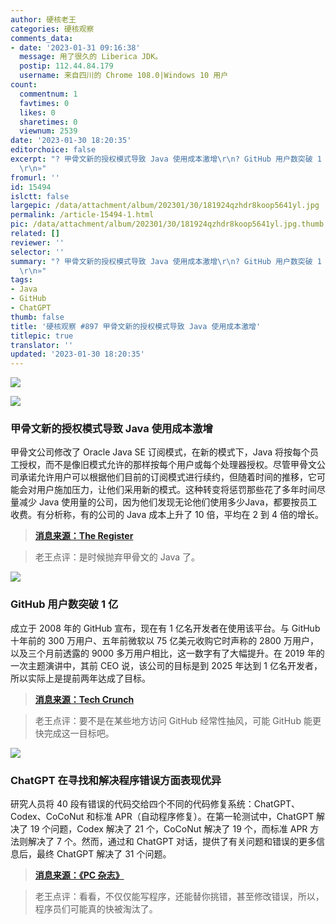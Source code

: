 ```yaml
---
author: 硬核老王
categories: 硬核观察
comments_data:
- date: '2023-01-31 09:16:38'
  message: 用了很久的 Liberica JDK。
  postip: 112.44.84.179
  username: 来自四川的 Chrome 108.0|Windows 10 用户
count:
  commentnum: 1
  favtimes: 0
  likes: 0
  sharetimes: 0
  viewnum: 2539
date: '2023-01-30 18:20:35'
editorchoice: false
excerpt: "? 甲骨文新的授权模式导致 Java 使用成本激增\r\n? GitHub 用户数突破 1 亿\r\n? ChatGPT 在寻找和解决程序错误方面表现优异\r\n»
  \r\n»"
fromurl: ''
id: 15494
islctt: false
largepic: /data/attachment/album/202301/30/181924qzhdr8koop5641yl.jpg
permalink: /article-15494-1.html
pic: /data/attachment/album/202301/30/181924qzhdr8koop5641yl.jpg.thumb.jpg
related: []
reviewer: ''
selector: ''
summary: "? 甲骨文新的授权模式导致 Java 使用成本激增\r\n? GitHub 用户数突破 1 亿\r\n? ChatGPT 在寻找和解决程序错误方面表现优异\r\n»
  \r\n»"
tags:
- Java
- GitHub
- ChatGPT
thumb: false
title: '硬核观察 #897 甲骨文新的授权模式导致 Java 使用成本激增'
titlepic: true
translator: ''
updated: '2023-01-30 18:20:35'
---
```


![](/data/attachment/album/202301/30/181924qzhdr8koop5641yl.jpg)


![](/data/attachment/album/202301/30/181931uhgyiitjot9goo6j.jpg)


### 甲骨文新的授权模式导致 Java 使用成本激增


甲骨文公司修改了 Oracle Java SE 订阅模式，在新的模式下，Java 将按每个员工授权，而不是像旧模式允许的那样按每个用户或每个处理器授权。尽管甲骨文公司承诺允许用户可以根据他们目前的订阅模式进行续约，但随着时间的推移，它可能会对用户施加压力，让他们采用新的模式。这种转变将惩罚那些花了多年时间尽量减少 Java 使用量的公司，因为他们发现无论他们使用多少Java，都要按员工收费。有分析称，有的公司的 Java 成本上升了 10 倍，平均在 2 到 4 倍的增长。



> 
> **[消息来源：The Register](https://www.theregister.com/2023/01/27/oracle_java_licensing_change/)**
> 
> 
> 



> 
> 老王点评：是时候抛弃甲骨文的 Java 了。
> 
> 
> 


![](/data/attachment/album/202301/30/181941f2ofn6n9zxi5nsgs.jpg)


### GitHub 用户数突破 1 亿


成立于 2008 年的 GitHub 宣布，现在有 1 亿名开发者在使用该平台。与 GitHub 十年前的 300 万用户、五年前微软以 75 亿美元收购它时声称的 2800 万用户，以及三个月前透露的 9000 多万用户相比，这一数字有了大幅提升。在 2019 年的一次主题演讲中，其前 CEO 说，该公司的目标是到 2025 年达到 1 亿名开发者，所以实际上是提前两年达成了目标。



> 
> **[消息来源：Tech Crunch](https://techcrunch.com/2023/01/26/github-says-it-now-has-100m-active-users/)**
> 
> 
> 



> 
> 老王点评：要不是在某些地方访问 GitHub 经常性抽风，可能 GitHub 能更快完成这一目标吧。
> 
> 
> 


![](/data/attachment/album/202301/30/181952p0kiyggbbrkiqgno.jpg)


### ChatGPT 在寻找和解决程序错误方面表现优异


研究人员将 40 段有错误的代码交给四个不同的代码修复系统：ChatGPT、Codex、CoCoNut 和标准 APR（自动程序修复）。在第一轮测试中，ChatGPT 解决了 19 个问题，Codex 解决了 21 个，CoCoNut 解决了 19 个，而标准 APR 方法则解决了 7 个。然而，通过和 ChatGPT 对话，提供了有关问题和错误的更多信息后，最终 ChatGPT 解决了 31 个问题。



> 
> **[消息来源：《PC 杂志》](https://www.pcmag.com/news/watch-out-software-engineers-chatgpt-is-now-finding-fixing-bugs-in-code)**
> 
> 
> 



> 
> 老王点评：看看，不仅仅能写程序，还能替你挑错，甚至修改错误，所以，程序员们可能真的快被淘汰了。
> 
> 
>